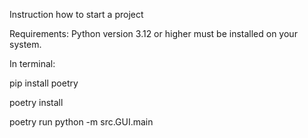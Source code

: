 Instruction how to start a project

Requirements:
Python version 3.12 or higher must be installed on your system.

In terminal:

pip install poetry

poetry install

poetry run python -m src.GUI.main